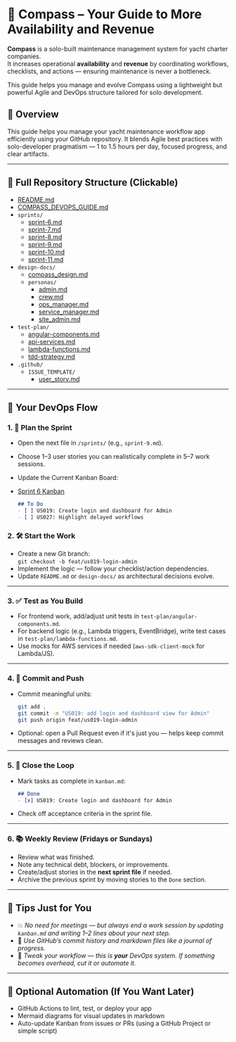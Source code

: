 # 🧭 Compass – Your Guide to More Availability and Revenue

**Compass** is a solo-built maintenance management system for yacht charter companies.  
It increases operational **availability** and **revenue** by coordinating workflows, checklists, and actions — ensuring maintenance is never a bottleneck.

This guide helps you manage and evolve Compass using a lightweight but powerful Agile and DevOps structure tailored for solo development.

## 🎯 Overview

This guide helps you manage your yacht maintenance workflow app efficiently using your GitHub repository. It blends Agile best practices with solo-developer pragmatism — 1 to 1.5 hours per day, focused progress, and clear artifacts.

---

## 📁 Full Repository Structure (Clickable)

- [README.md](README.md)
- [COMPASS_DEVOPS_GUIDE.md](COMPASS_DEVOPS_GUIDE.md)
- `sprints/`
  - [sprint-6.md](sprint_6_user_stories_with_criteria.md)
  - [sprint-7.md](sprint_7_user_stories_with_criteria.md)
  - [sprint-8.md](sprint_8_user_stories_with_criteria.md)
  - [sprint-9.md](sprint_9_user_stories_with_criteria.md)
  - [sprint-10.md](sprint_10_user_stories_with_criteria.md)
  - [sprint-11.md](sprint_11_user_stories_with_criteria.md)
- `design-docs/`
  - [compass_design.md](design-docs/compass_design.md)
  - `personas/`
    - [admin.md](design-docs/personas/admin.md)
    - [crew.md](design-docs/personas/crew.md)
    - [ops_manager.md](design-docs/personas/ops_manager.md)
    - [service_manager.md](design-docs/personas/service_manager.md)
    - [site_admin.md](design-docs/personas/site_admin.md)
- `test-plan/`
  - [angular-components.md](test-plan/angular-components.md)
  - [api-services.md](test-plan/api-services.md)
  - [lambda-functions.md](test-plan/lambda-functions.md)
  - [tdd-strategy.md](test-plan/tdd-strategy.md)
- `.github/`
  - `ISSUE_TEMPLATE/`
    - [user_story.md](.github/ISSUE_TEMPLATE/user_story.md)

---

## 🧩 Your DevOps Flow

### 1. 🧠 Plan the Sprint

- Open the next file in `/sprints/` (e.g., `sprint-9.md`).
- Choose 1–3 user stories you can realistically complete in 5–7 work sessions.
- Update the Current Kanban Board: 

- [Sprint 6 Kanban](sprint_6_kanban_board_export.md)

  ```markdown
  ## To Do
  - [ ] US019: Create login and dashboard for Admin
  - [ ] US027: Highlight delayed workflows

### 2. 🛠 Start the Work

- Create a new Git branch:  
  `git checkout -b feat/us019-login-admin`
- Implement the logic — follow your checklist/action dependencies.
- Update `README.md` or `design-docs/` as architectural decisions evolve.

---

### 3. ✅ Test as You Build

- For frontend work, add/adjust unit tests in `test-plan/angular-components.md`.
- For backend logic (e.g., Lambda triggers, EventBridge), write test cases in `test-plan/lambda-functions.md`.
- Use mocks for AWS services if needed (`aws-sdk-client-mock` for Lambda/JS).

---

### 4. 🚀 Commit and Push

- Commit meaningful units:
  ```bash
  git add .
  git commit -m "US019: add login and dashboard view for Admin"
  git push origin feat/us019-login-admin
  ```
- Optional: open a Pull Request even if it's just you — helps keep commit messages and reviews clean.

---

### 5. 🧪 Close the Loop

- Mark tasks as complete in `kanban.md`:

  ```markdown
  ## Done
  - [x] US019: Create login and dashboard for Admin
  ```

- Check off acceptance criteria in the sprint file.

---

### 6. 📚 Weekly Review (Fridays or Sundays)

- Review what was finished.
- Note any technical debt, blockers, or improvements.
- Create/adjust stories in the **next sprint file** if needed.
- Archive the previous sprint by moving stories to the `Done` section.

---

## 🧠 Tips Just for You

- 💥 *No need for meetings — but always end a work session by updating `kanban.md` and writing 1–2 lines about your next step.*
- 📅 *Use GitHub’s commit history and markdown files like a journal of progress.*
- 🔁 *Tweak your workflow — this is **your** DevOps system. If something becomes overhead, cut it or automate it.*

---

## 📘 Optional Automation (If You Want Later)

- GitHub Actions to lint, test, or deploy your app
- Mermaid diagrams for visual updates in markdown
- Auto-update Kanban from issues or PRs (using a GitHub Project or simple script)
